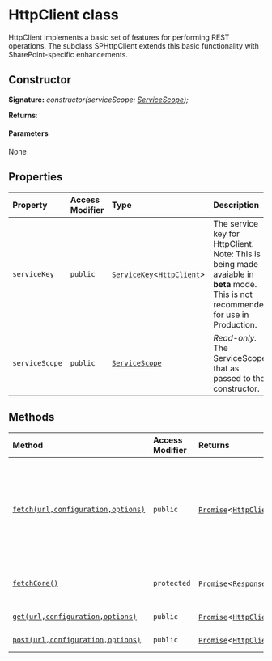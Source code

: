 # HttpClient class







HttpClient implements a basic set of features for performing REST operations. The subclass SPHttpClient extends this basic functionality with SharePoint-specific enhancements.


## Constructor


**Signature:** _constructor(serviceScope: [ServiceScope](../../sp-core-library/class/servicescope.md));_

**Returns**: 



#### Parameters
None


## Properties

| Property	   | Access Modifier | Type	| Description|
|:-------------|:----|:-------|:-----------|
|`serviceKey`     | `public` | [`ServiceKey`](../../sp-core-library/class/servicekey.md)<[`HttpClient`](../../sp-http/class/httpclient.md)> | The service key for HttpClient. Note: This is being made avaiable in **beta** mode. This is not recommended for use in Production. |
|`serviceScope`     | `public` | [`ServiceScope`](../../sp-core-library/class/servicescope.md) | _Read-only._ The ServiceScope that as passed to the constructor. |




## Methods

| Method	   | Access Modifier | Returns	| Description|
|:-------------|:----|:-------|:-----------|
|[`fetch(url,configuration,options)`](fetch-httpclient.md)     | `public` | [`Promise`](../../es6-promise.api/class/promise.md)<[`HttpClientResponse`](../../sp-http/class/httpclientresponse.md)> | Performs a REST service call. Although the SPHttpClient subclass adds additional enhancements, the parameters and semantics for HttpClient.fetch() are essentially the same as the WHATWG API standard that is documented here: https://fetch.spec.whatwg.org/ |
|[`fetchCore()`](fetchcore-httpclient.md)     | `protected` | [`Promise`](../../es6-promise.api/class/promise.md)<[`Response`](../../whatwg-fetch.api/class/response.md)> | All network requests are routed through this method, which calls the underlying IFetchProvider.fetch(). |
|[`get(url,configuration,options)`](get-httpclient.md)     | `public` | [`Promise`](../../es6-promise.api/class/promise.md)<[`HttpClientResponse`](../../sp-http/class/httpclientresponse.md)> | Calls fetch(), but sets the method to 'GET'. |
|[`post(url,configuration,options)`](post-httpclient.md)     | `public` | [`Promise`](../../es6-promise.api/class/promise.md)<[`HttpClientResponse`](../../sp-http/class/httpclientresponse.md)> | Calls fetch(), but sets the method to 'POST'. |





